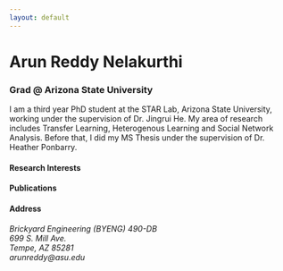 ```yaml
---
layout: default
---
```

# Arun Reddy Nelakurthi
### Grad @ Arizona State University

I am a third year PhD student at the STAR Lab, Arizona State University, working under the supervision of Dr. Jingrui He. My area of research includes Transfer Learning, Heterogenous Learning and Social Network Analysis. Before that, I did my MS Thesis under the supervision of Dr. Heather Ponbarry. 


#### Research Interests



#### Publications



#### Address
<address>
Brickyard Engineering (BYENG) 490-DB<br/>
699 S. Mill Ave.<br/>
Tempe, AZ 85281<br/>
arunreddy@asu.edu
</address>

